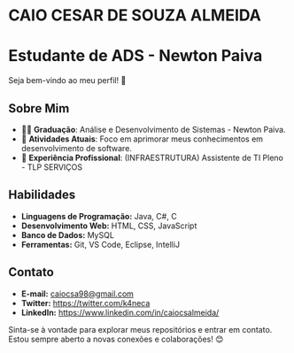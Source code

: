 # CAIO CESAR DE SOUZA ALMEIDA


# Estudante de ADS - Newton Paiva

Seja bem-vindo ao meu perfil! 👋 

## Sobre Mim

- 👨‍🎓 **Graduação**: Análise e Desenvolvimento de Sistemas - Newton Paiva.
- 🌱 **Atividades Atuais**: Foco em aprimorar meus conhecimentos em desenvolvimento de software.
- 💼 **Experiência Profissional**: (INFRAESTRUTURA) Assistente de TI Pleno - TLP SERVIÇOS 

## Habilidades

- **Linguagens de Programação:** Java, C#, C
- **Desenvolvimento Web:** HTML, CSS, JavaScript
- **Banco de Dados:** MySQL
- **Ferramentas:** Git, VS Code, Eclipse, IntelliJ

## Contato

- **E-mail:** caiocsa98@gmail.com
- **Twitter:** https://twitter.com/k4neca
- **LinkedIn:** https://www.linkedin.com/in/caiocsalmeida/

Sinta-se à vontade para explorar meus repositórios e entrar em contato. Estou sempre aberto a novas conexões e colaborações! 😊
